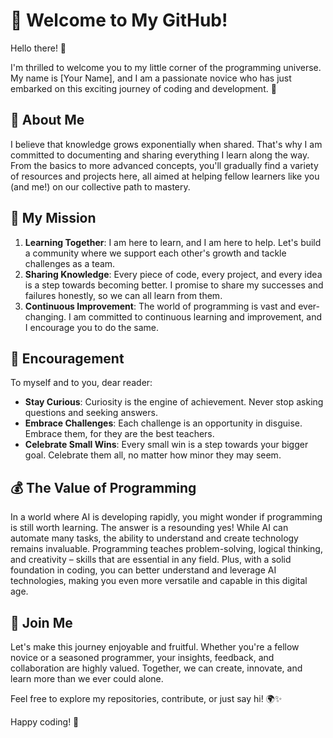 # 🙌 Welcome to My GitHub!

Hello there! 👋

I'm thrilled to welcome you to my little corner of the programming universe. My name is [Your Name], and I am a passionate novice who has just embarked on this exciting journey of coding and development. 🌟

## 🗿 About Me
I believe that knowledge grows exponentially when shared. That's why I am committed to documenting and sharing everything I learn along the way. From the basics to more advanced concepts, you'll gradually find a variety of resources and projects here, all aimed at helping fellow learners like you (and me!) on our collective path to mastery.

## 🚀 My Mission
1. **Learning Together**: I am here to learn, and I am here to help. Let's build a community where we support each other's growth and tackle challenges as a team.
2. **Sharing Knowledge**: Every piece of code, every project, and every idea is a step towards becoming better. I promise to share my successes and failures honestly, so we can all learn from them.
3. **Continuous Improvement**: The world of programming is vast and ever-changing. I am committed to continuous learning and improvement, and I encourage you to do the same.

## 🤞 Encouragement
To myself and to you, dear reader:
- **Stay Curious**: Curiosity is the engine of achievement. Never stop asking questions and seeking answers.
- **Embrace Challenges**: Each challenge is an opportunity in disguise. Embrace them, for they are the best teachers.
- **Celebrate Small Wins**: Every small win is a step towards your bigger goal. Celebrate them all, no matter how minor they may seem.

## 💰 The Value of Programming
In a world where AI is developing rapidly, you might wonder if programming is still worth learning. The answer is a resounding yes! While AI can automate many tasks, the ability to understand and create technology remains invaluable. Programming teaches problem-solving, logical thinking, and creativity – skills that are essential in any field. Plus, with a solid foundation in coding, you can better understand and leverage AI technologies, making you even more versatile and capable in this digital age.

## 👥 Join Me
Let's make this journey enjoyable and fruitful. Whether you're a fellow novice or a seasoned programmer, your insights, feedback, and collaboration are highly valued. Together, we can create, innovate, and learn more than we ever could alone.

Feel free to explore my repositories, contribute, or just say hi! 🌍✨

Happy coding! 🚀
